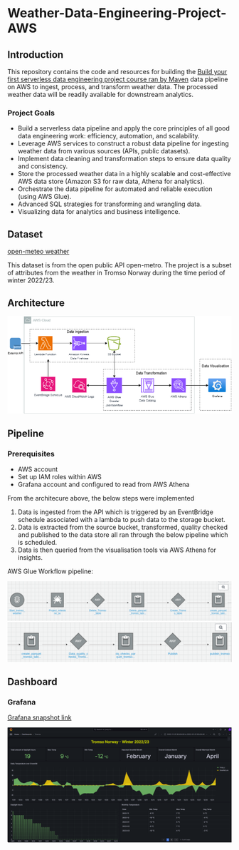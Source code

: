 # Weather-Data-Engineering-Project-AWS

## Introduction
This repository contains the code and resources for building the [Build your first serverless data engineering project course ran by Maven](https://maven.com/) data pipeline on AWS to ingest, process, and transform weather data. The processed weather data will be readily available for downstream analytics.

### Project Goals
- Build a serverless data pipeline and apply the core principles of all good data engineering work: efficiency, automation, and scalability.
- Leverage AWS services to construct a robust data pipeline for ingesting weather data from various sources (APIs, public datasets).
- Implement data cleaning and transformation steps to ensure data quality and consistency.
- Store the processed weather data in a highly scalable and cost-effective AWS data store (Amazon S3 for raw data, Athena for analytics).
- Orchestrate the data pipeline for automated and reliable execution (using AWS Glue).
- Advanced SQL strategies for transforming and wrangling data.
- Visualizing data for analytics and business intelligence.

## Dataset
[open-meteo weather](https://open-meteo.com/en/docs)

This dataset is from the open public API open-metro. The project is a subset of attributes from the weather in Tromso Norway during the time period of winter 2022/23.

## Architecture
<p align="left">
    <img src="https://github.com/sharoncameron/Weather-Data-Engineering-Project-AWS/blob/main/Images/Project%20Architecutre%20Diagram.png">
</p>

## Pipeline
### Prerequisites
- AWS account
- Set up IAM roles within AWS
- Grafana account and configured to read from AWS Athena

From the architecure above, the below steps were implemented

1)    Data is ingested from the API which is triggered by an EventBridge schedule associated with a lambda to push data to the storage bucket.
2)    Data is extracted from the source bucket, transformed, quality checked and published to the data store all ran through the below pipeline which is scheduled.
3)    Data is then queried from the visualisation tools via AWS Athena for insights.

AWS Glue Workflow pipeline:
<p align="left">
    <img src="https://github.com/sharoncameron/Weather-Data-Engineering-Project-AWS/blob/main/Images/GlueWorkflow1.png">
    <img src="https://github.com/sharoncameron/Weather-Data-Engineering-Project-AWS/blob/main/Images/GlueWorkflow2.png">
</p>


## Dashboard
### Grafana
[Grafana snapshot link](https://sharonedgecameron.grafana.net/dashboard/snapshot/iW2BF4zF08AaIwnOxbmTDNXxZO3GpdRU) 
<p align="left">
    <img src="https://github.com/sharoncameron/Weather-Data-Engineering-Project-AWS/blob/main/Images/Grafana%20snapshot.png">
</p>


